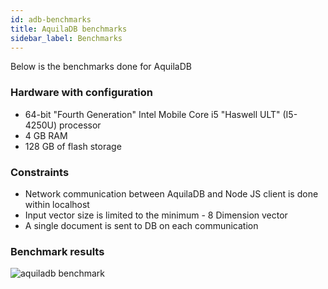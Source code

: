 ```yaml
---
id: adb-benchmarks
title: AquilaDB benchmarks 
sidebar_label: Benchmarks
---
```


Below is the benchmarks done for AquilaDB
### Hardware with configuration 
* 64-bit "Fourth Generation" Intel Mobile Core i5 "Haswell ULT" (I5-4250U) processor
* 4 GB RAM
* 128 GB of flash storage

### Constraints
* Network communication between AquilaDB and Node JS client is done within localhost
* Input vector size is limited to the minimum - 8 Dimension vector
* A single document is sent to DB on each communication

### Benchmark results
![aquiladb benchmark](https://user-images.githubusercontent.com/19545678/69490359-b14d0500-0eac-11ea-8028-488b3aff2749.png)

